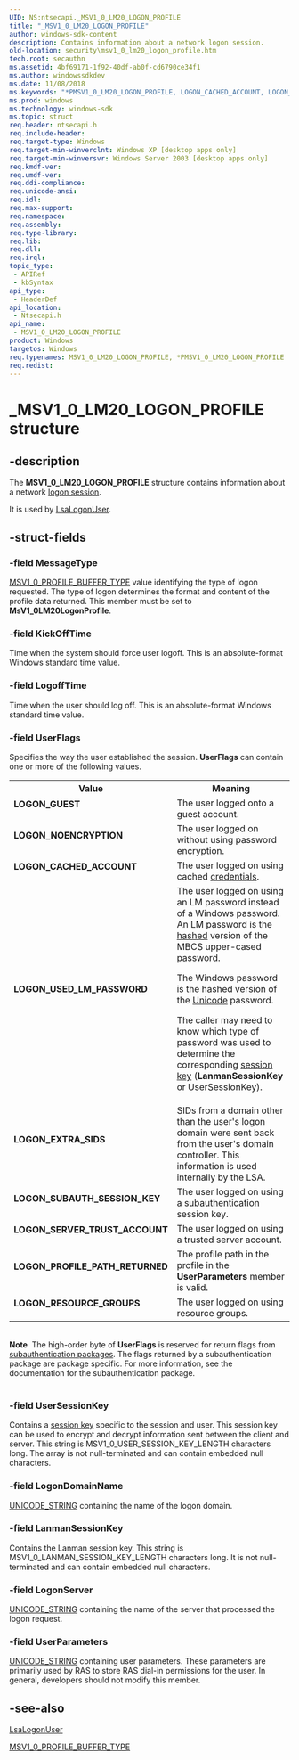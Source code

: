 ```yaml
---
UID: NS:ntsecapi._MSV1_0_LM20_LOGON_PROFILE
title: "_MSV1_0_LM20_LOGON_PROFILE"
author: windows-sdk-content
description: Contains information about a network logon session.
old-location: security\msv1_0_lm20_logon_profile.htm
tech.root: secauthn
ms.assetid: 4bf69171-1f92-40df-ab0f-cd6790ce34f1
ms.author: windowssdkdev
ms.date: 11/08/2018
ms.keywords: "*PMSV1_0_LM20_LOGON_PROFILE, LOGON_CACHED_ACCOUNT, LOGON_EXTRA_SIDS, LOGON_GUEST, LOGON_NOENCRYPTION, LOGON_PROFILE_PATH_RETURNED, LOGON_RESOURCE_GROUPS, LOGON_SERVER_TRUST_ACCOUNT, LOGON_SUBAUTH_SESSION_KEY, LOGON_USED_LM_PASSWORD, MSV1_0_LM20_LOGON_PROFILE, MSV1_0_LM20_LOGON_PROFILE structure [Security], PMSV1_0_LM20_LOGON_PROFILE, PMSV1_0_LM20_LOGON_PROFILE structure pointer [Security], _MSV1_0_LM20_LOGON_PROFILE, _lsa_msv1_0_lm20_logon_profile, ntsecapi/MSV1_0_LM20_LOGON_PROFILE, ntsecapi/PMSV1_0_LM20_LOGON_PROFILE, security.msv1_0_lm20_logon_profile"
ms.prod: windows
ms.technology: windows-sdk
ms.topic: struct
req.header: ntsecapi.h
req.include-header: 
req.target-type: Windows
req.target-min-winverclnt: Windows XP [desktop apps only]
req.target-min-winversvr: Windows Server 2003 [desktop apps only]
req.kmdf-ver: 
req.umdf-ver: 
req.ddi-compliance: 
req.unicode-ansi: 
req.idl: 
req.max-support: 
req.namespace: 
req.assembly: 
req.type-library: 
req.lib: 
req.dll: 
req.irql: 
topic_type:
 - APIRef
 - kbSyntax
api_type:
 - HeaderDef
api_location:
 - Ntsecapi.h
api_name:
 - MSV1_0_LM20_LOGON_PROFILE
product: Windows
targetos: Windows
req.typenames: MSV1_0_LM20_LOGON_PROFILE, *PMSV1_0_LM20_LOGON_PROFILE
req.redist: 
---
```


# _MSV1_0_LM20_LOGON_PROFILE structure


## -description


The <b>MSV1_0_LM20_LOGON_PROFILE</b> structure contains information about a network <a href="https://msdn.microsoft.com/65dd9a04-fc7c-4179-95ff-dac7dad4668f">logon session</a>.

It is used by 
<a href="https://msdn.microsoft.com/75968d53-5af2-4d77-9486-26403b73c954">LsaLogonUser</a>.


## -struct-fields




### -field MessageType


<a href="https://msdn.microsoft.com/c8fe967a-e172-4200-ab15-daebf441c689">MSV1_0_PROFILE_BUFFER_TYPE</a> value identifying the type of logon requested. The type of logon determines the format and content of the profile data returned. This member must be set to <b>MsV1_0LM20LogonProfile</b>.


### -field KickOffTime

Time when the system should force user logoff. This is an absolute-format Windows standard time value.


### -field LogoffTime

Time when the user should log off. This is an absolute-format Windows standard time value.


### -field UserFlags

Specifies the way the user established the session. <b>UserFlags</b> can contain one or more of the following values. 





<table>
<tr>
<th>Value</th>
<th>Meaning</th>
</tr>
<tr>
<td width="40%"><a id="LOGON_GUEST"></a><a id="logon_guest"></a><dl>
<dt><b>LOGON_GUEST</b></dt>
</dl>
</td>
<td width="60%">
The user logged onto a guest account.

</td>
</tr>
<tr>
<td width="40%"><a id="LOGON_NOENCRYPTION"></a><a id="logon_noencryption"></a><dl>
<dt><b>LOGON_NOENCRYPTION</b></dt>
</dl>
</td>
<td width="60%">
The user logged on without using password encryption.

</td>
</tr>
<tr>
<td width="40%"><a id="LOGON_CACHED_ACCOUNT"></a><a id="logon_cached_account"></a><dl>
<dt><b>LOGON_CACHED_ACCOUNT</b></dt>
</dl>
</td>
<td width="60%">
The user logged on using cached <a href="https://msdn.microsoft.com/db46def4-bfdc-4801-a57d-d568e94a2dbb">credentials</a>.

</td>
</tr>
<tr>
<td width="40%"><a id="LOGON_USED_LM_PASSWORD"></a><a id="logon_used_lm_password"></a><dl>
<dt><b>LOGON_USED_LM_PASSWORD</b></dt>
</dl>
</td>
<td width="60%">
The user logged on using an LM password instead of a Windows password. An LM password is the <a href="https://msdn.microsoft.com/4165b820-30fc-477e-a690-81109f161323">hashed</a> version of the MBCS upper-cased password.

The Windows password is the hashed version of the <a href="https://msdn.microsoft.com/264f6cb6-36c6-4cdb-b7bb-a5dbd332adcb">Unicode</a> password.

The caller may need to know which type of password was used to determine the corresponding <a href="https://msdn.microsoft.com/3e9d7672-2314-45c8-8178-5a0afcfd0c50">session key</a> (<b>LanmanSessionKey</b> or UserSessionKey). 

</td>
</tr>
<tr>
<td width="40%"><a id="LOGON_EXTRA_SIDS"></a><a id="logon_extra_sids"></a><dl>
<dt><b>LOGON_EXTRA_SIDS</b></dt>
</dl>
</td>
<td width="60%">
SIDs from a domain other than the user's logon domain were sent back from the user's domain controller. This information is used internally by the LSA.

</td>
</tr>
<tr>
<td width="40%"><a id="LOGON_SUBAUTH_SESSION_KEY"></a><a id="logon_subauth_session_key"></a><dl>
<dt><b>LOGON_SUBAUTH_SESSION_KEY</b></dt>
</dl>
</td>
<td width="60%">
The user logged on using a <a href="https://msdn.microsoft.com/3e9d7672-2314-45c8-8178-5a0afcfd0c50">subauthentication</a> session key.

</td>
</tr>
<tr>
<td width="40%"><a id="LOGON_SERVER_TRUST_ACCOUNT"></a><a id="logon_server_trust_account"></a><dl>
<dt><b>LOGON_SERVER_TRUST_ACCOUNT</b></dt>
</dl>
</td>
<td width="60%">
The user logged on using a trusted server account.

</td>
</tr>
<tr>
<td width="40%"><a id="LOGON_PROFILE_PATH_RETURNED"></a><a id="logon_profile_path_returned"></a><dl>
<dt><b>LOGON_PROFILE_PATH_RETURNED</b></dt>
</dl>
</td>
<td width="60%">
The profile path in the profile in the <b>UserParameters</b> member is valid.

</td>
</tr>
<tr>
<td width="40%"><a id="LOGON_RESOURCE_GROUPS"></a><a id="logon_resource_groups"></a><dl>
<dt><b>LOGON_RESOURCE_GROUPS</b></dt>
</dl>
</td>
<td width="60%">
The user logged on using resource groups.

</td>
</tr>
</table>
 

<div class="alert"><b>Note</b>  The high-order byte of <b>UserFlags</b> is reserved for return flags from <a href="https://msdn.microsoft.com/3e9d7672-2314-45c8-8178-5a0afcfd0c50">subauthentication packages</a>. The flags returned by a subauthentication package are package specific. For more information, see the documentation for the subauthentication package.</div>
<div> </div>

### -field UserSessionKey

Contains a <a href="https://msdn.microsoft.com/3e9d7672-2314-45c8-8178-5a0afcfd0c50">session key</a> specific to the session and user. This session key can be used to encrypt and decrypt information sent between the client and server. This string is MSV1_0_USER_SESSION_KEY_LENGTH characters long. The array is not null-terminated and can contain embedded null characters.


### -field LogonDomainName


<a href="https://msdn.microsoft.com/4687d63a-4e58-4181-a48f-2724e5015e77">UNICODE_STRING</a> containing the name of the logon domain.


### -field LanmanSessionKey

Contains the Lanman session key. This string is MSV1_0_LANMAN_SESSION_KEY_LENGTH characters long. It is not null-terminated and can contain embedded null characters.


### -field LogonServer


<a href="https://msdn.microsoft.com/4687d63a-4e58-4181-a48f-2724e5015e77">UNICODE_STRING</a> containing the name of the server that processed the logon request.


### -field UserParameters


<a href="https://msdn.microsoft.com/4687d63a-4e58-4181-a48f-2724e5015e77">UNICODE_STRING</a> containing user parameters. These parameters are primarily used by RAS to store RAS dial-in permissions for the user. In general, developers should not modify this member.


## -see-also




<a href="https://msdn.microsoft.com/75968d53-5af2-4d77-9486-26403b73c954">LsaLogonUser</a>



<a href="https://msdn.microsoft.com/c8fe967a-e172-4200-ab15-daebf441c689">MSV1_0_PROFILE_BUFFER_TYPE</a>
 

 

